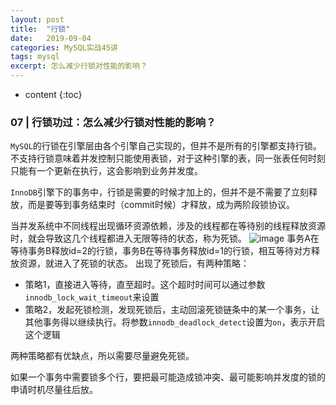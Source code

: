 ```yaml
---
layout: post
title:  "行锁"
date:   2019-09-04
categories: MySQL实战45讲
tags: mysql
excerpt: 怎么减少行锁对性能的影响？
---
```

 
* content
{:toc}
 
### 07 | 行锁功过：怎么减少行锁对性能的影响？
 
 `MySQL`的行锁在引擎层由各个引擎自己实现的，但并不是所有的引擎都支持行锁。
 不支持行锁意味着并发控制只能使用表锁，对于这种引擎的表，同一张表任何时刻只能有一个更新在执行，这会影响到业务并发度。
 
 `InnoDB`引擎下的事务中，行锁是需要的时候才加上的，但并不是不需要了立刻释放，而是要等到事务结束时（commit时候）才释放，成为两阶段锁协议。
 
 当并发系统中不同线程出现循环资源依赖，涉及的线程都在等待别的线程释放资源时，就会导致这几个线程都进入无限等待的状态，称为死锁。
 ![image](6DC152C526C1448B912A08723776A1CC)
 事务A在等待事务B释放id=2的行锁，事务B在等待事务释放id=1的行锁，相互等待对方释放资源，就进入了死锁的状态。
 出现了死锁后，有两种策略：
 - 策略1，直接进入等待，直至超时。这个超时时间可以通过参数`innodb_lock_wait_timeout`来设置
 - 策略2，发起死锁检测，发现死锁后，主动回滚死锁链条中的某一个事务，让其他事务得以继续执行。将参数`innodb_deadlock_detect`设置为`on`，表示开启这个逻辑
 
 两种策略都有优缺点，所以需要尽量避免死锁。
 
 如果一个事务中需要锁多个行，要把最可能造成锁冲突、最可能影响并发度的锁的申请时机尽量往后放。